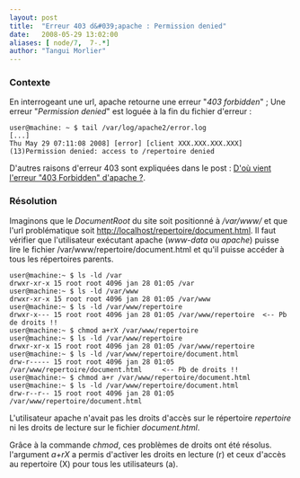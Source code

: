 ```yaml
---
layout: post
title:  "Erreur 403 d&#039;apache : Permission denied"
date:   2008-05-29 13:02:00
aliases: [ node/7,  7-.*]
author: "Tangui Morlier"
---
```

### Contexte

En interrogeant une url, apache retourne une erreur "*403 forbidden*" ;
 Une erreur "*Permission denied*" est loguée à la fin du fichier
d'erreur :

    user@machine: ~ $ tail /var/log/apache2/error.log
    [...]
    Thu May 29 07:11:08 2008] [error] [client XXX.XXX.XXX.XXX] (13)Permission denied: access to /repertoire denied

D'autres raisons d'erreur 403 sont expliquées dans le post :
 [D'où vient l'erreur "403 Forbidden" d'apache
?](/5-dou-vient-lerreur-403-forbidden-dapache).

### Résolution

Imaginons que le *DocumentRoot* du site soit positionné à */var/www/* et
que l'url problématique soit
<http://localhost/repertoire/document.html>. Il faut vérifier que
l'utilisateur exécutant apache (*www-data* ou *apache*) puisse lire le
fichier /var/www/repertoire/document.html et qu'il puisse accéder à tous
les répertoires parents.

    user@machine:~ $ ls -ld /var
    drwxr-xr-x 15 root root 4096 jan 28 01:05 /var
    user@machine:~ $ ls -ld /var/www
    drwxr-xr-x 15 root root 4096 jan 28 01:05 /var/www
    user@machine:~ $ ls -ld /var/www/repertoire
    drwxr-x--- 15 root root 4096 jan 28 01:05 /var/www/repertoire  <-- Pb de droits !!
    user@machine:~ $ chmod a+rX /var/www/repertoire
    user@machine:~ $ ls -ld /var/www/repertoire
    drwxr-xr-x 15 root root 4096 jan 28 01:05 /var/www/repertoire
    user@machine:~ $ ls -ld /var/www/repertoire/document.html
    drw-r----- 15 root root 4096 jan 28 01:05 /var/www/repertoire/document.html     <-- Pb de droits !!
    user@machine:~ $ chmod a+r /var/www/repertoire/document.html
    user@machine:~ $ ls -ld /var/www/repertoire/document.html
    drw-r--r-- 15 root root 4096 jan 28 01:05 /var/www/repertoire/document.html

L'utilisateur apache n'avait pas les droits d'accès sur le répertoire
*repertoire* ni les droits de lecture sur le fichier *document.html*.

Grâce à la commande *chmod*, ces problèmes de droits ont été résolus.
l'argument *a+rX* a permis d'activer les droits en lecture (r) et ceux
d'accès au repertoire (X) pour tous les utilisateurs (a).

